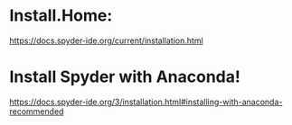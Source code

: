 # Install.Home:
https://docs.spyder-ide.org/current/installation.html

# Install Spyder with Anaconda!
https://docs.spyder-ide.org/3/installation.html#installing-with-anaconda-recommended
